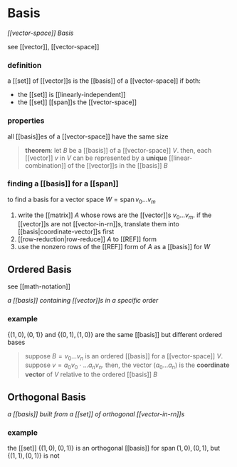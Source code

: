 # Basis

_[[vector-space]] Basis_

see [[vector]], [[vector-space]]

### definition

a [[set]] of [[vector]]s is the [[basis]] of a [[vector-space]] if both:

- the [[set]] is [[linearly-independent]]
- the [[set]] [[span]]s the [[vector-space]]

### properties

all [[basis]]es of a [[vector-space]] have the same size

> **theorem**: let $B$ be a [[basis]] of a [[vector-space]] $V$. then, each [[vector]] $v$ in $V$ can be represented by a **unique** [[linear-combination]] of the [[vector]]s in the [[basis]] $B$

### finding a [[basis]] for a [[span]]

to find a basis for a vector space $W = \operatorname{span} v_0 \dots v_m$

1. write the [[matrix]] $A$ whose rows are the [[vector]]s $v_0 \dots v_m$. if the [[vector]]s are not [[vector-in-rn]]s, translate them into [[basis|coordinate-vector]]s first
2. [[row-reduction|row-reduce]] $A$ to [[REF]] form
3. use the nonzero rows of the [[REF]] form of $A$ as a [[basis]] for $W$

## Ordered Basis

see [[math-notation]]

_a [[basis]] containing [[vector]]s in a specific order_

### example

$\lbrace (1, 0), (0, 1) \rbrace$ and $\lbrace (0, 1), (1, 0) \rbrace$ are the same [[basis]] but different ordered bases

> suppose $B = v_0 \dots v_n$ is an ordered [[basis]] for a [[vector-space]] $V$. suppose $v = a_0v_0 \cdot \dots a_nv_n$. then, the vector $(a_0 \dots a_n)$ is the **coordinate vector** of $V$ relative to the ordered [[basis]] $B$

## Orthogonal Basis

_a [[basis]] built from a [[set]] of orthogonal [[vector-in-rn]]s_

### example

the [[set]] $\lbrace (1, 0), (0, 1) \rbrace$ is an orthogonal [[basis]] for $\operatorname{span} (1, 0), (0, 1)$, but $\lbrace (1, 1), (0, 1) \rbrace$ is not
